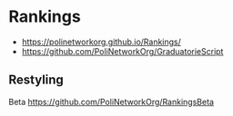 # Rankings

* https://polinetworkorg.github.io/Rankings/
* https://github.com/PoliNetworkOrg/GraduatorieScript


## Restyling

Beta https://github.com/PoliNetworkOrg/RankingsBeta
